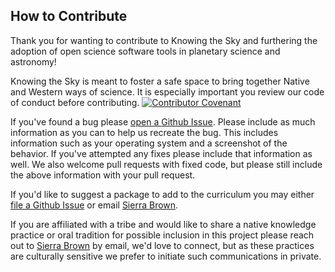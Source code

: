 ## How to Contribute

Thank you for wanting to contribute to Knowing the Sky and furthering the adoption of 
open science software tools in planetary science and astronomy!

Knowing the Sky is meant to foster a safe space to bring together Native and 
Western ways of science. It is especially important you review our 
code of conduct before contributing. [![Contributor Covenant](https://img.shields.io/badge/Contributor%20Covenant-2.1-4baaaa.svg)](code_of_conduct.md)

If you've found a bug please [open a Github Issue](https://github.com/MillionConcepts/knowing-the-sky/issues). 
Please include as much information as you can to help us recreate the bug. This 
includes information such as your operating system and a screenshot of the behavior. 
If you've attempted any fixes please include that information as well. We also welcome 
pull requests with fixed code, but please still include the above information with 
your pull request.

If you'd like to suggest a package to add to the curriculum you may either [file a Github 
Issue](https://github.com/MillionConcepts/knowing-the-sky/issues) or email [Sierra Brown](mailto:sierra@millionconcepts.com). 

If you are affiliated with a tribe and would like to share a native knowledge practice 
or oral tradition for possible inclusion in this project please reach out to [Sierra 
Brown](mailto:sierra@millionconcepts.com) by email,
we'd love to connect, but as these practices are culturally sensitive we prefer to 
initiate such communications in private.